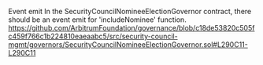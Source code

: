 Event emit
In the SecurityCouncilNomineeElectionGovernor contract, there should be an event emit for 'includeNominee' function.
https://github.com/ArbitrumFoundation/governance/blob/c18de53820c505fc459f766c1b224810eaeaabc5/src/security-council-mgmt/governors/SecurityCouncilNomineeElectionGovernor.sol#L290C11-L290C11